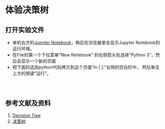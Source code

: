 # 体验决策树

## 打开实验文件

- 单机右方的[Jupyter Notebook](https://mybinder.org/v2/gh/ipython/ipython-in-depth/master?filepath=binder/Index.ipynb)，稍后在浏览器里会显示Jupyter Notebook的运行环境。
- 在File的第一个下拉菜单“New Notebook” 的右侧箭头处选择“Python 3”，然后会显示一个新的页面
- 把下面的这段python代码拷贝到这个页面“In [ ]:”右侧的空白栏中， 然后单击上方的按键“运行”。

```python

```

```python

```

```python

```

## 参考文献及资料

1. [Decision Tree](https://www.w3schools.com/python/python_ml_decision_tree.asp)
1. [决策树](https://www.w3school.com.cn/python/python_ml_decision_tree.asp)


